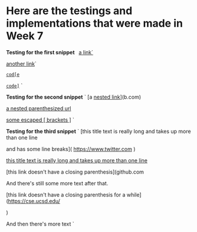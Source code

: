 # Here are the testings and implementations that were made in Week 7

**Testing for the first snippet**
`
`[a link`](url.com)

[another link](`google.com)`

[`cod[e`](google.com)

[`code]`](ucsd.edu) 
`

**Testing for the second snippet**
`
[a [nested link](a.com)](b.com)

[a nested parenthesized url](a.com(()))

[some escaped \[ brackets \]](example.com)
`

**Testing for the third snippet**
`
[this title text is really long and takes up more than 
one line

and has some line breaks](
    https://www.twitter.com
)

[this title text is really long and takes up more than 
one line](
https://sites.google.com/eng.ucsd.edu/cse-15l-spring-2022/schedule
)


[this link doesn't have a closing parenthesis](github.com

And there's still some more text after that.

[this link doesn't have a closing parenthesis for a while](https://cse.ucsd.edu/



)

And then there's more text
`




